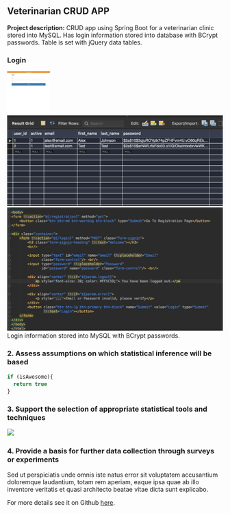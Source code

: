 ## Veterinarian CRUD APP

**Project description:** CRUD app using Spring Boot for a veterinarian clinic stored into MySQL. Has login information stored into database with BCrypt passwords. Table is set with jQuery data tables.

### Login
<img src="images/login.png?raw=true" width="100" height="100"/>
<img src="images/usersql.png?raw=true"/>
<img src="images/logincode.png?raw=true"/>
Login information stored into MySQL with BCrypt passwords. 

### 2. Assess assumptions on which statistical inference will be based

```javascript
if (isAwesome){
  return true
}
```

### 3. Support the selection of appropriate statistical tools and techniques

<img src="images/dummy_thumbnail.jpg?raw=true"/>

### 4. Provide a basis for further data collection through surveys or experiments

Sed ut perspiciatis unde omnis iste natus error sit voluptatem accusantium doloremque laudantium, totam rem aperiam, eaque ipsa quae ab illo inventore veritatis et quasi architecto beatae vitae dicta sunt explicabo. 

For more details see it on Github [here](https://github.com/kj2386/vetapp).
